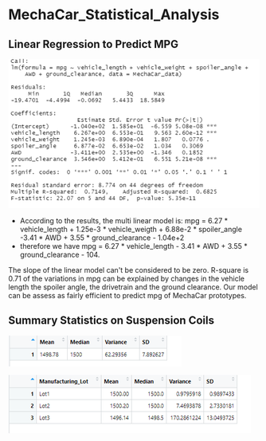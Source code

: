 # MechaCar_Statistical_Analysis

## Linear Regression to Predict MPG

![Linear Regression to Predict MPG](https://github.com/Simro25011/MechaCar_Statistical_Analysis/blob/main/Linear%20regression.png)

- According to the results, the multi linear model is:
mpg = 6.27 * vehicle_length + 1.25e-3 * vehicle_weigth + 6.88e-2 * spoiler_angle -3.41 * AWD + 3.55 * ground_clearance - 1.04e+2
- therefore we have
mpg = 6.27 * vehicle_length - 3.41 * AWD + 3.55 * ground_clearance - 104.

The slope of the linear model can't be considered to be zero.
R-square is 0.71  of the variations in mpg can be explained by changes in the vehicle length the spoiler angle, the drivetrain and the ground clearance. Our model can be assess as fairly efficient to predict mpg of MechaCar prototypes.

## Summary Statistics on Suspension Coils

![Summary Statistics on Suspension Coils](https://github.com/Simro25011/MechaCar_Statistical_Analysis/blob/main/Total%20Summary.png)

![Summary Statistics on Suspension Coils](https://github.com/Simro25011/MechaCar_Statistical_Analysis/blob/main/Lot%20Summary.png)
